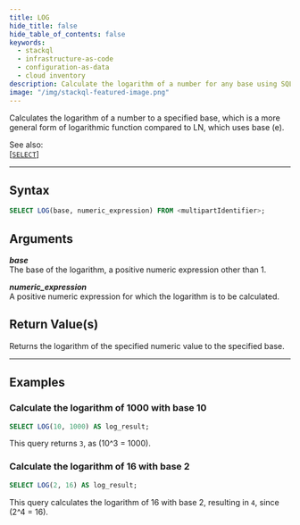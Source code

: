 ```yaml
---
title: LOG
hide_title: false
hide_table_of_contents: false
keywords:
  - stackql
  - infrastructure-as-code
  - configuration-as-data
  - cloud inventory
description: Calculate the logarithm of a number for any base using SQL in StackQL.
image: "/img/stackql-featured-image.png"
---
```

Calculates the logarithm of a number to a specified base, which is a more general form of logarithmic function compared to LN, which uses base \(e\).

See also:  
[[`SELECT`]](/docs/language-spec/select) 

* * * 

## Syntax

```sql
SELECT LOG(base, numeric_expression) FROM <multipartIdentifier>;
```

## Arguments

__*base*__  
The base of the logarithm, a positive numeric expression other than 1.

__*numeric_expression*__  
A positive numeric expression for which the logarithm is to be calculated.

## Return Value(s)
Returns the logarithm of the specified numeric value to the specified base.

* * *

## Examples

### Calculate the logarithm of 1000 with base 10

```sql
SELECT LOG(10, 1000) AS log_result;
```

This query returns `3`, as \(10^3 = 1000\).

### Calculate the logarithm of 16 with base 2

```sql
SELECT LOG(2, 16) AS log_result;
```
This query calculates the logarithm of 16 with base 2, resulting in `4`, since \(2^4 = 16\).
